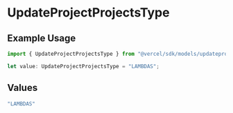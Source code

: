 # UpdateProjectProjectsType

## Example Usage

```typescript
import { UpdateProjectProjectsType } from "@vercel/sdk/models/updateprojectop.js";

let value: UpdateProjectProjectsType = "LAMBDAS";
```

## Values

```typescript
"LAMBDAS"
```